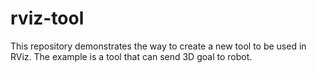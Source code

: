 # rviz-tool
This repository demonstrates the way to create a new tool to be used in RViz. The example is a tool that can send 3D goal to robot.
